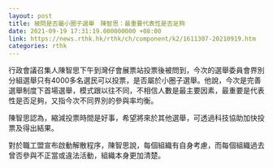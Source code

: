 ```yaml
---
layout: post
title: 被問是否屬小圈子選舉　陳智思：最重要代表性是否足夠
date: 2021-09-19 17:31:19.000000000 +08:00
link: https://news.rthk.hk/rthk/ch/component/k2/1611307-20210919.htm
categories: rthk
---
```


行政會議召集人陳智思下午到灣仔會展票站投票後被問到，今次的選舉委員會界別分組選舉只有4000多名選民可以投票，是否屬於小圈子選舉。他說，今次是完善選舉制度下首場選舉，模式跟以往不同，不相信人數是最主要因素，最重要是代表性是否足夠，又指今次不同界別的參與率均衡。

陳智思認為，縮減投票時間是好事，希望將來於其他選舉，可透過科技協助加快投票及得出結果。

對於職工盟宣布啟動解散程序，陳智思說，每個組織有自身考慮，而每個組織過去曾否參與不正當或違法活動，組織本身更加清楚。
